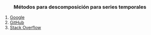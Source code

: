 <!--
*** Thanks for checking out the Best-README-Template. If you have a suggestion
*** that would make this better, please fork the repo and create a pull request
*** or simply open an issue with the tag "enhancement".
*** Thanks again! Now go create something AMAZING! :D
-->



<!-- PROJECT SHIELDS -->
<!--
*** I'm using markdown "reference style" links for readability.
*** Reference links are enclosed in brackets [ ] instead of parentheses ( ).
*** See the bottom of this document for the declaration of the reference variables
*** for contributors-url, forks-url, etc. This is an optional, concise syntax you may use.
*** https://www.markdownguide.org/basic-syntax/#reference-style-links
-->



<!-- PROJECT LOGO -->
<br />
<p align="center">
  <h3 align="center">Métodos para descomposición para series temporales</h3>
</p>


<ol>
  <li><a href="https://www.google.com">Google</a></li>
  <li><a href="https://www.github.com">GitHub</a></li>
  <li><a href="https://www.stackoverflow.com">Stack Overflow</a></li>
</ol>

